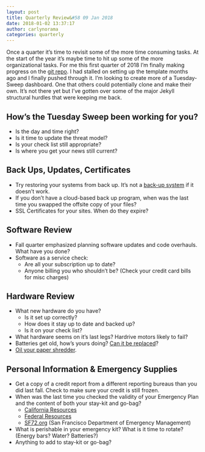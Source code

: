 ```yaml
---
layout: post
title: Quarterly Review&#58 09 Jan 2018
date: 2018-01-02 13:37:17
author: carlynorama
categories: quarterly
---
```


Once a quarter it’s time to revisit some of the more time consuming tasks. At the start of the year it’s maybe time to hit up some of the more organizational tasks. For me this first quarter of 2018 I’m finally making progress on the [git repo](https://carlynorama.github.io/tuesday/). I had stalled on setting up the template months ago and I finally pushed through it. I’m looking to create more of a Tuesday-Sweep dashboard. One that others could potentially clone and make their own. It’s not there yet but I’ve gotten over some of the major Jekyll structural hurdles that were keeping me back.

## How’s the Tuesday Sweep been working for you?

*   Is the day and time right?
*   Is it time to update the threat model?
*   Is your check list still appropriate?
*   Is where you get your news still current?

## Back Ups, Updates, Certificates

*   Try restoring your systems from back up. It’s not a [back-up system](https://blog.crashspace.org/2016/11/one-thing-to-do-today-tuesday-sweep-where-are-your-backups/) if it doesn’t work.
*   If you don’t have a cloud-based back up program, when was the last time you swapped the offsite copy of your files?
*   SSL Certificates for your sites. When do they expire?

## Software Review

*   Fall quarter emphasized planning software updates and code overhauls. What have you done?
*   Software as a service check:
    *   Are all your subscription up to date?
    *   Anyone billing you who shouldn’t be? (Check your credit card bills for misc charges)

## Hardware Review

*   What new hardware do you have?
    *   Is it set up correctly?
    *   How does it stay up to date and backed up?
    *   Is it on your check list?
*   What hardware seems on it’s last legs? Hardrive motors likely to fail?
*   Batteries get old, how’s yours doing? [Can it be replaced](https://www.macrumors.com/2018/01/08/battery-replacements-sometimes-one-per-iphone/)?
*   [Oil your paper shredder](https://lifehacker.com/5875771/oil-your-paper-shredder-with-canola-oil-to-keep-it-running-in-top-shape).

## Personal Information & Emergency Supplies

*   Get a copy of a credit report from a different reporting bureaus than you did last fall. Check to make sure your credit is still frozen.
*   When was the last time you checked the validity of your Emergency Plan and the content of both your stay-kit and go-bag?
    *   [California Resources](http://www.caloes.ca.gov/)
    *   [Federal Resources](https://www.ready.gov/make-a-plan)
    *   [SF72.org](http://www.sf72.org/) (San Francisco Department of Emergency Management)
*   What is perishable in your emergency kit? What is it time to rotate? (Energy bars? Water? Batteries?)
*   Anything to add to stay-kit or go-bag?
